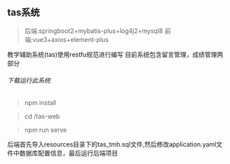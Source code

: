 ## tas系统
> 后端:springboot2+mybatis-plus+log4j2+mysql8
> 前端:vue3+axios+element-plus

教学辅助系统(tas)使用restfu规范进行编写
目前系统包含留言管理，成绩管理两部分

###### 下载运行此系统
> npm install 

> cd /tas-web

> npm run serve
 
后端首先导入resources目录下的tas_tmh.sql文件,然后修改application.yaml文件中数据库配置信息，最后运行后端项目
